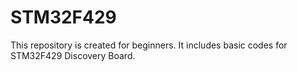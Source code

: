 # STM32F429
This repository is created for beginners. It includes basic codes for STM32F429 Discovery Board.

